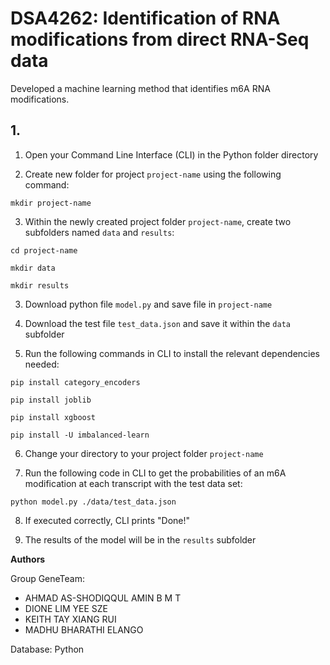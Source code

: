 # DSA4262: Identification of RNA modifications from direct RNA-Seq data
Developed a machine learning method that identifies m6A RNA modifications.

## 1. 

1. Open your Command Line Interface (CLI) in the Python folder directory

2. Create new folder for project `project-name` using the following command:

`mkdir project-name`

3. Within the newly created project folder `project-name`, create two subfolders named `data` and `results`:

`cd project-name`

`mkdir data`

`mkdir results`

3. Download python file `model.py` and save file in `project-name`

4. Download the test file `test_data.json` and save it within the `data` subfolder

5. Run the following commands in CLI to install the relevant dependencies needed:

`pip install category_encoders`

`pip install joblib`

`pip install xgboost`

`pip install -U imbalanced-learn`

6. Change your directory to your project folder `project-name`

7. Run the following code in CLI to get the probabilities of an m6A modification at each transcript with the test data set:

`python model.py ./data/test_data.json`

8. If executed correctly, CLI prints "Done!"

9. The results of the model will be in the `results` subfolder

**Authors**

Group GeneTeam:

- AHMAD AS-SHODIQQUL AMIN B M T
- DIONE LIM YEE SZE
- KEITH TAY XIANG RUI
- MADHU BHARATHI ELANGO

Database: Python
